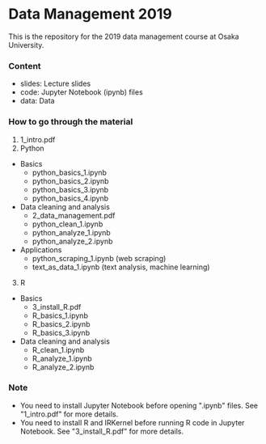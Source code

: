 # Data Management 2019

This is the repository for the 2019 data management course at Osaka University.

### Content

- slides: Lecture slides
- code: Jupyter Notebook (ipynb) files
- data: Data

### How to go through the material

1. 1_intro.pdf
2. Python
  - Basics 
    - python_basics_1.ipynb
    - python_basics_2.ipynb
    - python_basics_3.ipynb
    - python_basics_4.ipynb    
  - Data cleaning and analysis
    - 2_data_management.pdf
    - python_clean_1.ipynb
    - python_analyze_1.ipynb
    - python_analyze_2.ipynb
  - Applications
    - python_scraping_1.ipynb (web scraping)
    - text_as_data_1.ipynb (text analysis, machine learning)
3. R
  - Basics
    - 3_install_R.pdf
    - R_basics_1.ipynb
    - R_basics_2.ipynb
    - R_basics_3.ipynb
  - Data cleaning and analysis
    - R_clean_1.ipynb
    - R_analyze_1.ipynb
    - R_analyze_2.ipynb
    
### Note

- You need to install Jupyter Notebook before opening ".ipynb" files. See "1_intro.pdf" for more details.
- You need to install R and IRKernel before running R code in Jupyter Notebook. See "3_install_R.pdf" for more details.
